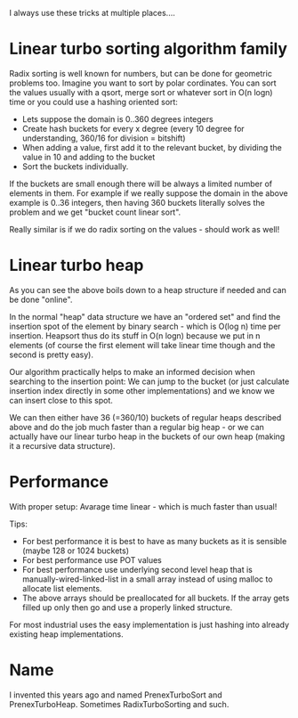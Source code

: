 I always use these tricks at multiple places....

# Linear turbo sorting algorithm family

Radix sorting is well known for numbers, but can be done for geometric problems too.
Imagine you want to sort by polar cordinates. You can sort the values usually with 
a qsort, merge sort or whatever sort in O(n logn) time or you could use a hashing 
oriented sort:

- Lets suppose the domain is 0..360 degrees integers
- Create hash buckets for every x degree (every 10 degree for understanding, 360/16 for division = bitshift)
- When adding a value, first add it to the relevant bucket, by dividing the value in 10 and adding to the bucket
- Sort the buckets individually.

If the buckets are small enough there will be always a limited number of elements in them.
For example if we really suppose the domain in the above example is 0..36 integers, then 
having 360 buckets literally solves the problem and we get "bucket count linear sort".

Really similar is if we do radix sorting on the values - should work as well!

# Linear turbo heap

As you can see the above boils down to a heap structure if needed and can be done "online".

In the normal "heap" data structure we have an "ordered set" and find the insertion spot
of the element by binary search - which is O(log n) time per insertion. Heapsort thus do 
its stuff in O(n logn) because we put in n elements (of course the first element will take 
linear time though and the second is pretty easy).

Our algorithm practically helps to make an informed decision when searching to the insertion
point: We can jump to the bucket (or just calculate insertion index directly in some other
implementations) and we know we can insert close to this spot.

We can then either have 36 (=360/10) buckets of regular heaps described above and do the job
much faster than a regular big heap - or we can actually have our linear turbo heap in the 
buckets of our own heap (making it a recursive data structure).

# Performance

With proper setup: Avarage time linear - which is much faster than usual!

Tips:

* For best performance it is best to have as many buckets as it is sensible (maybe 128 or 1024 buckets)
* For best performance use POT values
* For best performance use underlying second level heap that is manually-wired-linked-list in a small array instead of using malloc to allocate list elements.
* The above arrays should be preallocated for all buckets. If the array gets filled up only then go and use a properly linked structure.

For most industrial uses the easy implementation is just hashing into already existing heap implementations.

# Name

I invented this years ago and named PrenexTurboSort and PrenexTurboHeap. Sometimes RadixTurboSorting and such.
